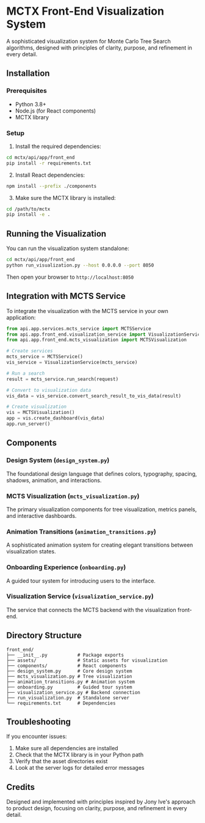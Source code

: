 # MCTX Front-End Visualization System

A sophisticated visualization system for Monte Carlo Tree Search algorithms, designed with principles of clarity, purpose, and refinement in every detail.

## Installation

### Prerequisites

- Python 3.8+
- Node.js (for React components)
- MCTX library

### Setup

1. Install the required dependencies:

```bash
cd mctx/api/app/front_end
pip install -r requirements.txt
```

2. Install React dependencies:

```bash
npm install --prefix ./components
```

3. Make sure the MCTX library is installed:

```bash
cd /path/to/mctx
pip install -e .
```

## Running the Visualization

You can run the visualization system standalone:

```bash
cd mctx/api/app/front_end
python run_visualization.py --host 0.0.0.0 --port 8050
```

Then open your browser to `http://localhost:8050`

## Integration with MCTS Service

To integrate the visualization with the MCTS service in your own application:

```python
from api.app.services.mcts_service import MCTSService
from api.app.front_end.visualization_service import VisualizationService
from api.app.front_end.mcts_visualization import MCTSVisualization

# Create services
mcts_service = MCTSService()
vis_service = VisualizationService(mcts_service)

# Run a search
result = mcts_service.run_search(request)

# Convert to visualization data
vis_data = vis_service.convert_search_result_to_vis_data(result)

# Create visualization
vis = MCTSVisualization()
app = vis.create_dashboard(vis_data)
app.run_server()
```

## Components

### Design System (`design_system.py`)

The foundational design language that defines colors, typography, spacing, shadows, animation, and interactions.

### MCTS Visualization (`mcts_visualization.py`)

The primary visualization components for tree visualization, metrics panels, and interactive dashboards.

### Animation Transitions (`animation_transitions.py`)

A sophisticated animation system for creating elegant transitions between visualization states.

### Onboarding Experience (`onboarding.py`)

A guided tour system for introducing users to the interface.

### Visualization Service (`visualization_service.py`)

The service that connects the MCTS backend with the visualization front-end.

## Directory Structure

```
front_end/
├── __init__.py           # Package exports
├── assets/               # Static assets for visualization
├── components/           # React components
├── design_system.py      # Core design system
├── mcts_visualization.py # Tree visualization
├── animation_transitions.py # Animation system
├── onboarding.py         # Guided tour system
├── visualization_service.py # Backend connection
├── run_visualization.py  # Standalone server
└── requirements.txt      # Dependencies
```

## Troubleshooting

If you encounter issues:

1. Make sure all dependencies are installed
2. Check that the MCTX library is in your Python path
3. Verify that the asset directories exist
4. Look at the server logs for detailed error messages

## Credits

Designed and implemented with principles inspired by Jony Ive's approach to product design, focusing on clarity, purpose, and refinement in every detail.